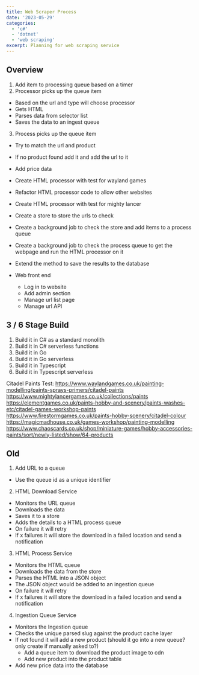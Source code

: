 ```yaml
---
title: Web Scraper Process
date: '2023-05-29'
categories:
  - 'c#'
  - 'dotnet'
  - 'web scraping'
excerpt: Planning for web scraping service
---
```


## Overview

1. Add item to processing queue based on a timer
2. Processor picks up the queue item

- Based on the url and type will choose processor
- Gets HTML
- Parses data from selector list
- Saves the data to an ingest queue

3. Process picks up the queue item

- Try to match the url and product
- If no product found add it and add the url to it
- Add price data

- Create HTML processor with test for wayland games
- Refactor HTML processor code to allow other websites
- Create HTML processor with test for mighty lancer

- Create a store to store the urls to check
- Create a background job to check the store and add items to a process queue
- Create a background job to check the process queue to get the webpage and run the HTML processor on it
- Extend the method to save the results to the database

- Web front end
  - Log in to website
  - Add admin section
  - Manage url list page
  - Manage url API
  


## 3 / 6 Stage Build

1. Build it in C# as a standard monolith
2. Build it in C# serverless functions
3. Build it in Go
4. Build it in Go serverless
5. Build it in Typescript
6. Build it in Typescript serverless

Citadel Paints Test:
https://www.waylandgames.co.uk/painting-modelling/paints-sprays-primers/citadel-paints
https://www.mightylancergames.co.uk/collections/paints
https://elementgames.co.uk/paints-hobby-and-scenery/paints-washes-etc/citadel-games-workshop-paints
https://www.firestormgames.co.uk/paints-hobby-scenery/citadel-colour
https://magicmadhouse.co.uk/games-workshop/painting-modelling
https://www.chaoscards.co.uk/shop/miniature-games/hobby-accessories-paints/sort/newly-listed/show/64-products

## Old

1. Add URL to a queue

- Use the queue id as a unique identifier

2. HTML Download Service

- Monitors the URL queue
- Downloads the data
- Saves it to a store
- Adds the details to a HTML process queue
- On failure it will retry
- If x failures it will store the download in a failed location and send a notification

3. HTML Process Service

- Monitors the HTML queue
- Downloads the data from the store
- Parses the HTML into a JSON object
- The JSON object would be added to an ingestion queue
- On failure it will retry
- If x failures it will store the download in a failed location and send a notification

4. Ingestion Queue Service

- Monitors the Ingestion queue
- Checks the unique parsed slug against the product cache layer
- If not found it will add a new product (should it go into a new queue? only create if manually asked to?)
  - Add a queue item to download the product image to cdn
  - Add new product into the product table
- Add new price data into the database
